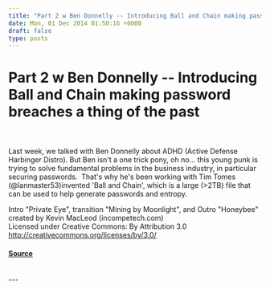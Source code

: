 ```yaml
---
title: "Part 2 w Ben Donnelly -- Introducing Ball and Chain making password breaches a thing of the past"
date: Mon, 01 Dec 2014 01:50:16 +0000
draft: false
type: posts
---
```

# Part 2 w Ben Donnelly -- Introducing Ball and Chain making password breaches a thing of the past

<br/>

<br/>
Last week, we talked with Ben Donnelly about ADHD (Active Defense Harbinger Distro). But Ben isn't a one trick pony, oh no... this young punk is trying to solve fundamental problems in the business industry, in particular securing passwords.  That's why he's been working with Tim Tomes (@lanmaster53)invented 'Ball and Chain', which is a large (>2TB) file that can be used to help generate passwords and entropy.

Intro "Private Eye", transition "Mining by Moonlight", and Outro "Honeybee" created by Kevin MacLeod (incompetech.com)   
Licensed under Creative Commons: By Attribution 3.0  
http://creativecommons.org/licenses/by/3.0/

#### [Source](http://brakeingsecurity.com/part-2-w-ben-donnelly-introducing-ball-and-chain-making-password-breaches-a-thing-of-the-past)

<br/>
---

